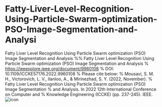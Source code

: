 # Fatty-Liver-Level-Recognition-Using-Particle-Swarm-optimization-PSO-Image-Segmentation-and-Analysi
Fatty Liver Level Recognition Using Particle Swarm optimization (PSO) Image Segmentation and Analysis
%% Fatty Liver Level Recognition Using Particle Swarm optimization (PSO) Image Segmentation and Analysis
% https://ieeexplore.ieee.org/document/9960108
% DOI: 10.1109/ICCKE57176.2022.9960108
% Please cite below:
% Mousavi, S. M. H., Victorovich, L. V., Ilanloo, A., & Mirinezhad, S. Y. (2022, November).
% Fatty Liver Level Recognition Using Particle Swarm optimization (PSO) Image Segmentation
% and Analysis. In 2022 12th International Conference on Computer and 
% Knowledge Engineering (ICCKE) (pp. 237-245). IEEE.
![icon](https://user-images.githubusercontent.com/11339420/206430469-69dde48b-7787-4fb7-a1c5-e9838d86ab86.jpg)
